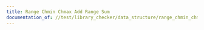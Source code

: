```yaml
---
title: Range Chmin Chmax Add Range Sum
documentation_of: //test/library_checker/data_structure/range_chmin_chmax_add_range_sum.test.py
---
```

